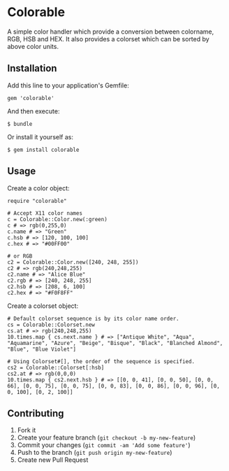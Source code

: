 # Colorable

A simple color handler which provide a conversion between colorname, RGB, HSB and HEX. It also provides a colorset which can be sorted by above color units.

## Installation

Add this line to your application's Gemfile:

    gem 'colorable'

And then execute:

    $ bundle

Or install it yourself as:

    $ gem install colorable

## Usage

Create a color object:

    require "colorable"

    # Accept X11 color names
    c = Colorable::Color.new(:green)
    c # => rgb(0,255,0)
    c.name # => "Green"
    c.hsb # => [120, 100, 100]
    c.hex # => "#00FF00"

    # or RGB
    c2 = Colorable::Color.new([240, 248, 255])
    c2 # => rgb(240,248,255)
    c2.name # => "Alice Blue"
    c2.rgb # => [240, 248, 255]
    c2.hsb # => [208, 6, 100]
    c2.hex # => "#F0F8FF"

Create a colorset object:

    # Default colorset sequence is by its color name order.
    cs = Colorable::Colorset.new
    cs.at # => rgb(240,248,255)
    10.times.map { cs.next.name } # => ["Antique White", "Aqua", "Aquamarine", "Azure", "Beige", "Bisque", "Black", "Blanched Almond", "Blue", "Blue Violet"]

    # Using Colorset#[], the order of the sequence is specified.
    cs2 = Colorable::Colorset[:hsb]
    cs2.at # => rgb(0,0,0)
    10.times.map { cs2.next.hsb } # => [[0, 0, 41], [0, 0, 50], [0, 0, 66], [0, 0, 75], [0, 0, 75], [0, 0, 83], [0, 0, 86], [0, 0, 96], [0, 0, 100], [0, 2, 100]]


## Contributing

1. Fork it
2. Create your feature branch (`git checkout -b my-new-feature`)
3. Commit your changes (`git commit -am 'Add some feature'`)
4. Push to the branch (`git push origin my-new-feature`)
5. Create new Pull Request
